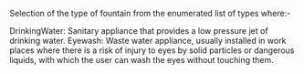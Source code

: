 Selection of the type of fountain from the enumerated list of types where:-

DrinkingWater:  Sanitary appliance that provides a low pressure jet of drinking water.
Eyewash:    Waste water appliance, usually installed in work places where there is a risk of injury to eyes by solid particles or dangerous liquids, with which the user can wash the eyes without touching them.
